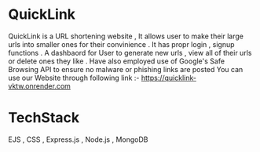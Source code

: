 # QuickLink
QuickLink is a URL shortening website , It allows user to make their large urls into smaller ones for their convinience . 
It has propr login , signup functions . A dashbaord for User to generate new urls , view all of their urls or delete ones they like . 
Have also employed use of Google's Safe Browsing API to ensure no malware or phishing links are posted
You can use our Website through following link :- https://quicklink-vktw.onrender.com

# TechStack
EJS , CSS , Express.js , Node.js , MongoDB
